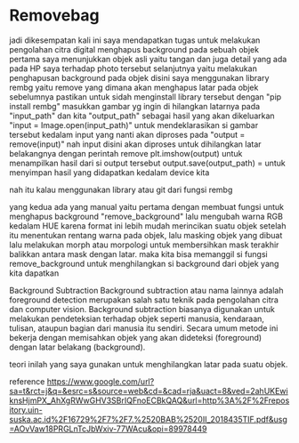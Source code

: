 # Removebag
jadi dikesempatan kali ini saya mendapatkan tugas untuk melakukan pengolahan citra digital menghapus background pada sebuah objek
pertama saya menunjukkan objek asli yaitu tangan dan juga detail yang ada pada HP saya terhadap photo tersebut
selanjutnya yaitu melakukan penghapusan background pada objek 
disini saya menggunakan library rembg yaitu remove yang dimana akan menghapus latar pada objek
sebelumnya pastikan untuk sidah menginstall library tersebut dengan "pip install rembg"
masukkan gambar yg ingin di hilangkan latarnya pada "input_path"
dan kita "output_path" sebagai hasil yang akan dikeluarkan
"input = Image.open(input_path)" untuk mendeklarasikan si gambar tersebut kedalam input yang nanti akan diproses pada
"output = remove(input)" nah input disini akan diproses untuk dihilangkan latar belakangnya dengan perintah remove
plt.imshow(output) untuk menampilkan hasil dari si output tersebut
output.save(output_path) = untuk menyimpan hasil yang didapatkan kedalam device kita

nah itu kalau menggunakan library atau git dari fungsi rembg

yang kedua ada yang manual yaitu pertama dengan membuat fungsi untuk menghapus background "remove_background"
lalu mengubah warna RGB kedalam HUE karena format ini lebih mudah merincikan suatu objek
setelah itu menentukan rentang warna pada objek, lalu masking objek yang dibuat 
lalu melakukan morph atau morpologi untuk membersihkan mask
terakhir balikkan antara mask dengan latar.
maka kita bisa memanggil si fungsi remove_background untuk menghilangkan si background dari objek yang kita dapatkan


Background Subtraction
Background subtraction atau nama lainnya adalah foreground detection
merupakan salah satu teknik pada pengolahan citra dan computer vision.
Background subtraction biasanya digunakan untuk melakukan pendeteksian
terhadap objek seperti manusia, kendaraan, tulisan, ataupun bagian dari manusia
itu sendiri. Secara umum metode ini bekerja dengan memisahkan objek yang akan
dideteksi (foreground) dengan latar belakang (background).

teori inilah yang saya gunakan untuk menghilangkan latar pada suatu objek.

reference
https://www.google.com/url?sa=t&rct=j&q=&esrc=s&source=web&cd=&cad=rja&uact=8&ved=2ahUKEwiknsHjmPX_AhXgRWwGHV3SBrIQFnoECBkQAQ&url=http%3A%2F%2Frepository.uin-suska.ac.id%2F16729%2F7%2F7.%2520BAB%2520II_2018435TIF.pdf&usg=AOvVaw18PRGLnTcJbWxiv-77WAcu&opi=89978449
